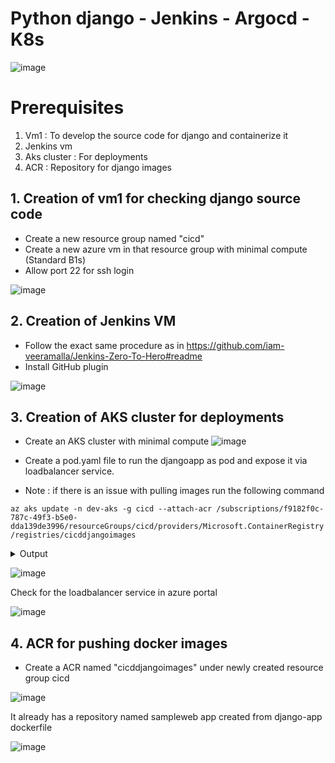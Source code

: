 # Python django - Jenkins - Argocd - K8s

![image](https://github.com/jananitework/devops45days-challenge/assets/136428700/1ac155c6-fa30-4ba0-99b9-418811f2402f)


# Prerequisites 

1. Vm1 : To develop the source code for django and containerize it 
2. Jenkins vm 
3. Aks cluster : For deployments 
4. ACR : Repository for django images


## 1. Creation of vm1 for checking django source code

- Create a new resource group named "cicd"
- Create a new azure vm in that resource group with minimal compute (Standard B1s)
- Allow port 22 for ssh login

![image](https://github.com/jananitework/devops45days-challenge/assets/136428700/d5e8ca3e-6a7c-4974-8e64-878c09c9b03e)

  
## 2. Creation of Jenkins VM

- Follow the exact same procedure as in https://github.com/iam-veeramalla/Jenkins-Zero-To-Hero#readme
- Install GitHub plugin

![image](https://github.com/jananitework/devops45days-challenge/assets/136428700/01ca3f25-40e1-4341-89b0-df3d8093ee09)


## 3. Creation of AKS cluster for deployments

- Create an AKS cluster with minimal compute
![image](https://github.com/jananitework/devops45days-challenge/assets/136428700/63cb79e8-e201-4f47-90c9-a776b9b7f39f)

- Create a pod.yaml file to run the djangoapp as pod and expose it via loadbalancer service.

- Note : if there is an issue with pulling images run the following command

```az aks update -n dev-aks -g cicd --attach-acr /subscriptions/f9182f0c-787c-49f3-b5e0-dda139de3996/resourceGroups/cicd/providers/Microsoft.ContainerRegistry/registries/cicddjangoimages ```

<details>
<summary>Output</summary>

<json>
AAD role propagation done[############################################]  100.0000%{
  "aadProfile": null,
  "addonProfiles": {
    "azureKeyvaultSecretsProvider": {
      "config": null,
      "enabled": false,
      "identity": null
    },
    "azurepolicy": {
      "config": null,
      "enabled": false,
      "identity": null
    }
  },
  "agentPoolProfiles": [
    {
      "availabilityZones": null,
      "count": 1,
      "creationData": null,
      "currentOrchestratorVersion": "1.25.6",
      "enableAutoScaling": false,
      "enableEncryptionAtHost": null,
      "enableFips": false,
      "enableNodePublicIp": false,
      "enableUltraSsd": null,
      "gpuInstanceProfile": null,
      "hostGroupId": null,
      "kubeletConfig": null,
      "kubeletDiskType": "OS",
      "linuxOsConfig": null,
      "maxCount": null,
      "maxPods": 110,
      "minCount": null,
      "mode": "System",
      "name": "agentpool",
      "nodeImageVersion": "AKSUbuntu-2204gen2containerd-202306.26.0",
      "nodeLabels": null,
      "nodePublicIpPrefixId": null,
      "nodeTaints": null,
      "orchestratorVersion": "1.25.6",
      "osDiskSizeGb": 128,
      "osDiskType": "Managed",
      "osSku": "Ubuntu",
      "osType": "Linux",
      "podSubnetId": null,
      "powerState": {
        "code": "Running"
      },
      "provisioningState": "Succeeded",
      "proximityPlacementGroupId": null,
      "scaleDownMode": null,
      "scaleSetEvictionPolicy": null,
      "scaleSetPriority": null,
      "spotMaxPrice": null,
      "tags": null,
      "type": "VirtualMachineScaleSets",
      "upgradeSettings": null,
      "vmSize": "Standard_B2s",
      "vnetSubnetId": null,
      "workloadRuntime": null
    }
  ],
  "apiServerAccessProfile": null,
  "autoScalerProfile": null,
  "autoUpgradeProfile": {
    "upgradeChannel": "patch"
  },
  "azureMonitorProfile": null,
  "azurePortalFqdn": "dev-aks-dns-ekj1k627.portal.hcp.centralindia.azmk8s.io",
  "currentKubernetesVersion": "1.25.6",
  "disableLocalAccounts": false,
  "diskEncryptionSetId": null,
  "dnsPrefix": "dev-aks-dns",
  "enablePodSecurityPolicy": null,
  "enableRbac": true,
  "extendedLocation": null,
  "fqdn": "dev-aks-dns-ekj1k627.hcp.centralindia.azmk8s.io",
  "fqdnSubdomain": null,
  "httpProxyConfig": null,
  "id": "/subscriptions/f9182f0c-787c-49f3-b5e0-dda139de3996/resourcegroups/cicd/providers/Microsoft.ContainerService/managedClusters/dev-aks",
  "identity": {
    "principalId": "664ebd48-15f8-454f-bd92-48d075bf1f1c",
    "tenantId": "14347c6c-c7da-4f47-a3eb-89e0ac0d8850",
    "type": "SystemAssigned",
    "userAssignedIdentities": null
  },
  "identityProfile": {
    "kubeletidentity": {
      "clientId": "27f81ff9-adbf-4e63-ad7f-b9fa33756134",
      "objectId": "ab617406-d5be-4049-b654-c1badb78a59e",
      "resourceId": "/subscriptions/f9182f0c-787c-49f3-b5e0-dda139de3996/resourcegroups/MC_cicd_dev-aks_centralindia/providers/Microsoft.ManagedIdentity/userAssignedIdentities/dev-aks-agentpool"
    }
  },
  "kubernetesVersion": "1.25.6",
  "linuxProfile": null,
  "location": "centralindia",
  "maxAgentPools": 100,
  "name": "dev-aks",
  "networkProfile": {
    "dnsServiceIp": "10.0.0.10",
    "ipFamilies": [
      "IPv4"
    ],
    "loadBalancerProfile": {
      "allocatedOutboundPorts": null,
      "effectiveOutboundIPs": [
        {
          "id": "/subscriptions/f9182f0c-787c-49f3-b5e0-dda139de3996/resourceGroups/MC_cicd_dev-aks_centralindia/providers/Microsoft.Network/publicIPAddresses/6c8f34ff-6a28-41ce-9e55-97f1ca1cc30c",
          "resourceGroup": "MC_cicd_dev-aks_centralindia"
        }
      ],
      "enableMultipleStandardLoadBalancers": null,
      "idleTimeoutInMinutes": null,
      "managedOutboundIPs": {
        "count": 1,
        "countIpv6": null
      },
      "outboundIPs": null,
      "outboundIpPrefixes": null
    },
    "loadBalancerSku": "Standard",
    "natGatewayProfile": null,
    "networkDataplane": null,
    "networkMode": null,
    "networkPlugin": "kubenet",
    "networkPluginMode": null,
    "networkPolicy": null,
    "outboundType": "loadBalancer",
    "podCidr": "10.244.0.0/16",
    "podCidrs": [
      "10.244.0.0/16"
    ],
    "serviceCidr": "10.0.0.0/16",
    "serviceCidrs": [
      "10.0.0.0/16"
    ]
  },
  "nodeResourceGroup": "MC_cicd_dev-aks_centralindia",
  "oidcIssuerProfile": {
    "enabled": false,
    "issuerUrl": null
  },
  "podIdentityProfile": null,
  "powerState": {
    "code": "Running"
  },
  "privateFqdn": null,
  "privateLinkResources": null,
  "provisioningState": "Succeeded",
  "publicNetworkAccess": null,
  "resourceGroup": "cicd",
  "securityProfile": {
    "azureKeyVaultKms": null,
    "defender": null,
    "imageCleaner": null,
    "workloadIdentity": null
  },
  "servicePrincipalProfile": {
    "clientId": "msi",
    "secret": null
  },
  "sku": {
    "name": "Base",
    "tier": "Free"
  },
  "storageProfile": {
    "blobCsiDriver": null,
    "diskCsiDriver": {
      "enabled": true
    },
    "fileCsiDriver": {
      "enabled": true
    },
    "snapshotController": {
      "enabled": true
    }
  },
  "supportPlan": "KubernetesOfficial",
  "systemData": null,
  "tags": null,
  "type": "Microsoft.ContainerService/ManagedClusters",
  "windowsProfile": null,
  "workloadAutoScalerProfile": {
    "keda": null
  }
}

</json>

</details>

![image](https://github.com/jananitework/devops45days-challenge/assets/136428700/6a945b0e-820b-4b22-bae6-d0ada6c2e20f)

Check for the loadbalancer service in azure portal

![image](https://github.com/jananitework/devops45days-challenge/assets/136428700/b7058839-9ae8-43ae-a5fd-2d09cb261266)


## 4. ACR for pushing docker images

- Create a ACR named  "cicddjangoimages" under newly created resource group cicd

![image](https://github.com/jananitework/devops45days-challenge/assets/136428700/44c0a0e1-c95e-4484-8db0-f35d15a02ae3)

It already has a repository named sampleweb app created from django-app dockerfile

![image](https://github.com/jananitework/devops45days-challenge/assets/136428700/ca0da6d6-12a5-4f8c-8eb6-725b14d748f0)


